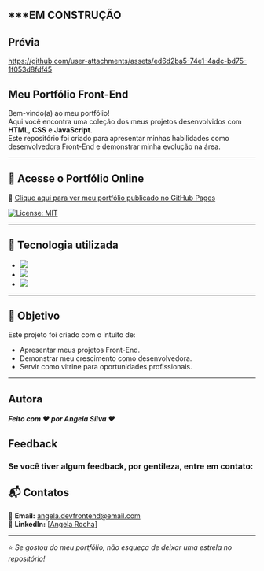 ## ***EM CONSTRUÇÃO

## Prévia


https://github.com/user-attachments/assets/ed6d2ba5-74e1-4adc-bd75-1f053d8fdf45


## Meu Portfólio Front-End

Bem-vindo(a) ao meu portfólio!  
Aqui você encontra uma coleção dos meus projetos desenvolvidos com **HTML**, **CSS** e **JavaScript**.  
Este repositório foi criado para apresentar minhas habilidades como desenvolvedora Front-End e demonstrar minha evolução na área.

---

## 🔗 Acesse o Portfólio Online
🔗 [Clique aqui para ver meu portfólio publicado no GitHub Pages](https://angela-rocha.github.io/meu_portfolio/)  

[![License: MIT](https://img.shields.io/badge/License-MIT-greem.svg)](https://opensource.org/licenses/MIT)

---

## 🔧 Tecnologia utilizada
* ![](https://img.shields.io/badge/Visual_Studio_Code-0078D4?style=for-the-badge&logo=visual%20studio%20code&logoColor=white)
* ![](https://img.shields.io/badge/HTML5-E34F26?style=for-the-badge&logo=html5&logoColor=white)
* ![](https://img.shields.io/badge/CSS3-1572B6?style=for-the-badge&logo=css3&logoColor=white)

---

## 🎯 Objetivo
Este projeto foi criado com o intuito de:
- Apresentar meus projetos Front-End.  
- Demonstrar meu crescimento como desenvolvedora.  
- Servir como vitrine para oportunidades profissionais.

---

## Autora

##### Feito com ❤ por Angela Silva ❤

## Feedback

### Se você tiver algum feedback, por gentileza, entre em contato: 

## 📬 Contatos
📧 **Email:** angela.devfrontend@email.com  
💼 **LinkedIn:** [[Angela Rocha](https://www.linkedin.com/in/angelasilvafrontend/)] 

---

⭐ *Se gostou do meu portfólio, não esqueça de deixar uma estrela no repositório!*
